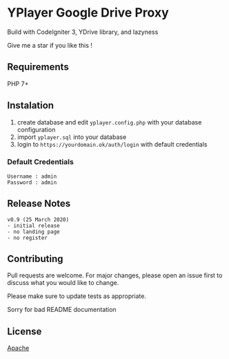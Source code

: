 # YPlayer Google Drive Proxy
Build with CodeIgniter 3, YDrive library, and lazyness

Give me a star if you like this !
## Requirements
PHP 7+

## Instalation 
1. create database and edit `yplayer.config.php` with your database configuration
2. import `yplayer.sql` into your database
3. login to `https://yourdomain.ok/auth/login` with default credentials

### Default Credentials 
```
Username : admin
Password : admin
```

## Release Notes
```
v0.9 (25 March 2020)
- initial release
- no landing page
- no register
```

## Contributing
Pull requests are welcome. For major changes, please open an issue first to discuss what you would like to change.

Please make sure to update tests as appropriate.

Sorry for bad README documentation

## License
[Apache](https://www.apache.org/licenses/LICENSE-2.0)
